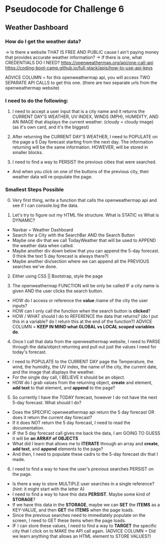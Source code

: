 # Pseudocode for Challenge 6
## Weather Dashboard

### How do I get the weather data?
-> Is there a website THAT IS FREE AND PUBLIC cause I ain't paying money that provides accurate weather information?
-> If there is one, what CREDENTIALS DO I NEED?
https://openweathermap.org/api/one-call-api 
https://coding-boot-camp.github.io/full-stack/apis/how-to-use-api-keys

ADVICE COLUMN = for this openweathermap api, you will access TWO SEPARATE API CALLS to get this one. (there are two separate urls from the openweathermap website)

### I need to do the following:
1) I need to accept a user input that is a city name and it returns the CURRENT DAY'S WEATHER, UV INDEX, WINDS (MPH), HUMIDITY, AND AN IMAGE that displays the current weather. (cloudy = cloudy image) (as it's own card, and it's the biggest)

2) After returning the CURRENT DAY'S WEATHER, I need to POPULATE on the page a 5 Day forecast starting from the next day. The information returning will be the same information. HOWEVER, will be stored in smaller blocks. 

3) I need to find a way to PERSIST the previous cities that were searched. 
 - And when you click on one of the buttons of the previous city, their weather data will re-populate the page. 

### Smallest Steps Possible
0) Very first thing, write a function that calls the openweathermap api and see if I can console.log the data.

1) Let's try to figure out my HTML file structure. What is STATIC vs What is DYNAMIC?
- Navbar = Weather Dashboard
- Search for a City with the SearchBar AND the Search Button
- Maybe one div that we call TodayWeather that will be used to APPEND the weather data when called.
- Maybe another div down below that you can append the 5-day forecast.(I think the text 5 day forecast is always there?)
- Maybe another div/section where we can append all the PREVIOUS searches we've done.

2) Either using CSS || Bootstrap, style the page

3) The openweathermap FUNCTION will be only be called IF a city name is given AND the user clicks the search button.
- HOW do I access or reference the **value** /name of the city the user inputs?
- HOW can I only call the function when the search button is **clicked**?
- HOW / WHAT should I do to REFERENCE the data that returns? (do I put this in a variable? do I return this at the end of the function?) ADVICE COLUMN = **KEEP IN MIND what GLOBAL vs LOCAL scoped variables do**. 

4) Once I call that data from the openweathermap website, I need to PARSE through the data/object returning and pull out just the values I need for today's forecast.
- I need to POPULATE to the CURRENT DAY page the Temperature, the wind, the humidity, the UV index, the name of the city, the current date, and the image that displays the weather. 
- For the single day call, I BELIEVE it should be an object. 
- HOW do I grab values from the returning object, **create** and element, **add text** to that element, and **append** to the page?

5) So currently I have the TODAY forecast, however I do not have the next 5-day forecast. What should I do?
- Does the SPECIFIC openweathermap api return the 5 day forecast OR does it return the current day forecast?
- If it does NOT return the 5 day forecast, I need to read the documentation. 
- IF the 5 day forecast call gives me back the data, I am GOING TO GUESS it will be **an ARRAY of OBJECTS**
- What did I learn that allows me to **ITERATE** through an array and **create**, **add text**, and **append** elements to the page?
- And then, I need to populate these cadrs to the 5-day forecast div that I made.

6) I need to find a way to have the user's previous searches PERSIST on the page. 
- Is there a way to store MULTIPLE user searches in a single reference? (hint: it might start with the letter A)
- I need to find a way to have this data **PERSIST**. Maybe some kind of **STORAGE**?
- If we have this data in the **STORAGE**, maybe we can **SET** the **ITEMS** as a KEY-VALUE, and then **GET** the **ITEMS** when the page loads. 
- Since the previous searches need to immediately populate on the screen, I need to GET these items when the page loads. 
- IF I can store these values, I need to find a way to **TARGET** the specific city that I click on to MAKE the API call again. (ADVICE COLUMN = Did we learn anything that allows an HTML element to STORE VALUES?)

